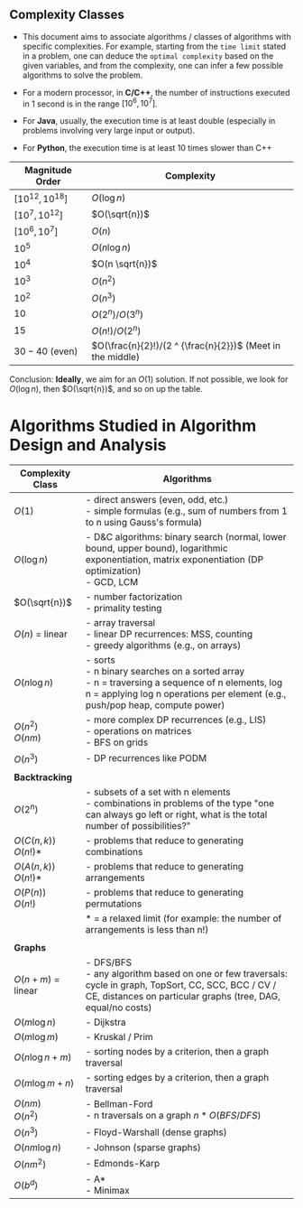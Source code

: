 ## Complexity Classes

- This document aims to associate algorithms / classes of algorithms with specific complexities.
For example, starting from the `time limit` stated in a problem, one can deduce the `optimal complexity` based on the given variables, and from the complexity, one can infer a few possible algorithms to solve the problem.

- For a modern processor, in **C/C++**, the number of instructions executed in 1 second is in the range $[10^6, 10^7]$.
- For **Java**, usually, the execution time is at least double (especially in problems involving very large input or output).
- For **Python**, the execution time is at least 10 times slower than C++ 

|Magnitude Order|Complexity|
|-|-|
|$\left[10^{12}, 10^{18}\right]$|$O(\log{n})$|
|$\left[10^{7}, 10^{12}\right]$|$O(\sqrt{n})$|
|$\left[10^{6}, 10^{7}\right]$|$O(n)$|
|$10^{5}$|$O(n \log{n})$|
|$10^{4}$|$O(n \sqrt{n})$|
|$10^{3}$|$O(n^2)$|
|$10^{2}$ |$O(n^3)$|
|$10$|$O(2^n)/O(3^n)$|
|$15$|$O(n!)/O(2^n)$|
|$30 - 40$ (even)|$O(\frac{n}{2}!)/(2 ^ {\frac{n}{2}})$ (Meet in the middle) |


Conclusion: **Ideally**, we aim for an $O(1)$ solution.
If not possible, we look for $O(\log{n})$, then $O(\sqrt{n})$, and so on up the table.

# Algorithms Studied in Algorithm Design and Analysis

|Complexity Class| Algorithms |
|-|-|
|$O(1)$| - direct answers (even, odd, etc.)<br> - simple formulas (e.g., sum of numbers from 1 to n using Gauss's formula)|
|$O(\log{n})$ | - D&C algorithms: binary search (normal, lower bound, upper bound), logarithmic exponentiation, matrix exponentiation (DP optimization) <br> - GCD, LCM |
|$O(\sqrt{n})$| - number factorization<br>- primality testing |
|$O(n)$ = linear| - array traversal<br>- linear DP recurrences: MSS, counting<br>- greedy algorithms (e.g., on arrays) |
|$O(n \log{n})$| - sorts<br>- n binary searches on a sorted array<br>- n = traversing a sequence of n elements, log n = applying log n operations per element (e.g., push/pop heap, compute power) |
|$O(n ^ 2)$ <br>$O(n m)$| - more complex DP recurrences (e.g., LIS)<br>- operations on matrices<br>- BFS on grids |
|$O(n ^ 3)$| - DP recurrences like PODM |
|||
|**Backtracking**||
|$O(2 ^ n)$|- subsets of a set with n elements <br>- combinations in problems of the type "one can always go left or right, what is the total number of possibilities?" |
|$O(C(n, k))$<br>$O(n!)$*| - problems that reduce to generating combinations|
|$O(A(n, k))$<br>$O(n!)$*|- problems that reduce to generating arrangements|
|$O(P(n))$<br>$O(n!)$|- problems that reduce to generating permutations|
||* = a relaxed limit (for example: the number of arrangements is less than n!)|
|||
|**Graphs**|
|$O(n + m)$ = linear| - DFS/BFS<br>- any algorithm based on one or few traversals: cycle in graph, TopSort, CC, SCC, BCC / CV / CE, distances on particular graphs (tree, DAG, equal/no costs)
|$O(m \log{n})$ |- Dijkstra |
|$O(m \log{m})$| - Kruskal / Prim |
|$O(n \log{n} + m)$| - sorting nodes by a criterion, then a graph traversal|
|$O(m \log{m} + n)$ | - sorting edges by a criterion, then a graph traversal|
|$O(n m)$<br>$O(n ^ 2)$| - Bellman-Ford <br> - n traversals on a graph $n * O(BFS/DFS)$|
|$O(n ^ 3)$|- Floyd-Warshall (dense graphs)|
|$O(n m \log{n})$| - Johnson (sparse graphs)|
|$O(n m^2)$| - Edmonds-Karp|
|$O(b ^ d)$|- A* <br>- Minimax|